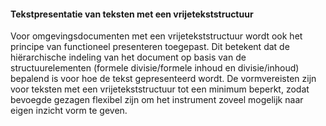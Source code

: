 #### Tekstpresentatie van teksten met een vrijetekststructuur

Voor omgevingsdocumenten met een vrijetekststructuur wordt ook het principe van
functioneel presenteren toegepast. Dit betekent dat de hiërarchische indeling
van het document op basis van de structuurelementen (formele divisie/formele
inhoud en divisie/inhoud) bepalend is voor hoe de tekst gepresenteerd wordt. De
vormvereisten zijn voor teksten met een vrijetekststructuur tot een minimum
beperkt, zodat bevoegde gezagen flexibel zijn om het instrument zoveel mogelijk
naar eigen inzicht vorm te geven.
